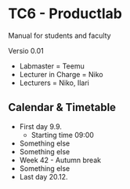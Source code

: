 # TC6 - Productlab

Manual for students and faculty

Versio 0.01

* Labmaster = Teemu
* Lecturer in Charge = Niko
* Lecturers = Niko, Ilari

## Calendar & Timetable

* First day 9.9.
  * Starting time 09:00
* Something else
* Something else
* Week 42 - Autumn break
* Something else
* Last day 20.12.
